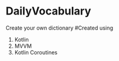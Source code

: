 # DailyVocabulary
Create your own dictionary
#Created using 
  1. Kotlin
  2. MVVM
  3. Kotlin Coroutines
